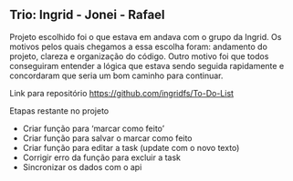 ## Trio: Ingrid - Jonei - Rafael

Projeto escolhido foi o que estava em andava com o grupo da Ingrid. Os motivos pelos quais chegamos a essa escolha foram: andamento do projeto, clareza e organização do código. Outro motivo foi que todos conseguiram entender a lógica que estava sendo seguida rapidamente e concordaram que seria um bom caminho para continuar. 

Link para repositório https://github.com/ingridfs/To-Do-List

Etapas restante no projeto

* Criar função para ‘marcar como feito’ 
* Criar função para salvar o marcar como feito 
* Criar função para editar a task (update com o novo texto)
* Corrigir erro da função para excluir a task 
* Sincronizar os dados com o api
